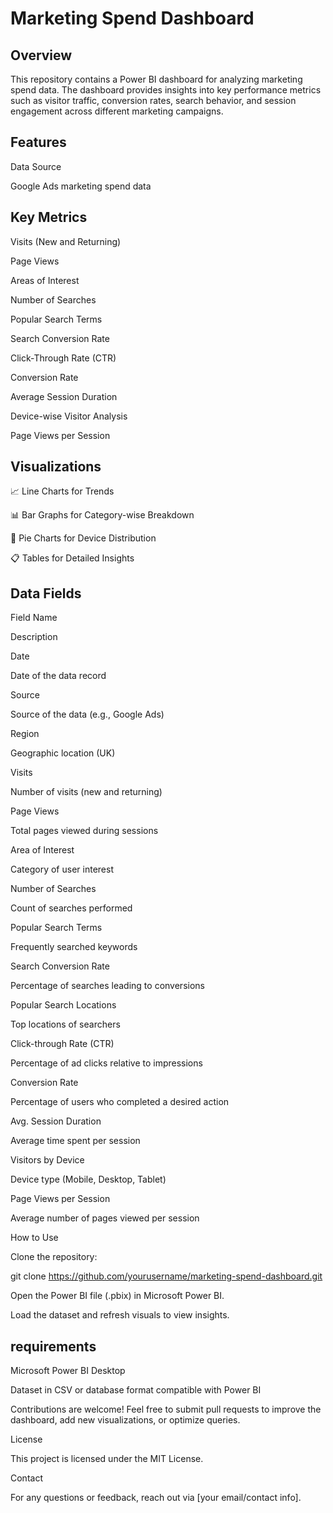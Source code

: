 # Marketing Spend Dashboard

## Overview ##

This repository contains a Power BI dashboard for analyzing marketing spend data. The dashboard provides insights into key performance metrics such as visitor traffic, conversion rates, search behavior, and session engagement across different marketing campaigns.

## Features ##

Data Source

Google Ads marketing spend data

## Key Metrics ##

Visits (New and Returning)

Page Views

Areas of Interest

Number of Searches

Popular Search Terms

Search Conversion Rate

Click-Through Rate (CTR)

Conversion Rate

Average Session Duration

Device-wise Visitor Analysis

Page Views per Session

## Visualizations ##

📈 Line Charts for Trends

📊 Bar Graphs for Category-wise Breakdown

🥧 Pie Charts for Device Distribution

📋 Tables for Detailed Insights

## Data Fields ##

Field Name

Description

Date

Date of the data record

Source

Source of the data (e.g., Google Ads)

Region

Geographic location (UK)

Visits

Number of visits (new and returning)

Page Views

Total pages viewed during sessions

Area of Interest

Category of user interest

Number of Searches

Count of searches performed

Popular Search Terms

Frequently searched keywords

Search Conversion Rate

Percentage of searches leading to conversions

Popular Search Locations

Top locations of searchers

Click-through Rate (CTR)

Percentage of ad clicks relative to impressions

Conversion Rate

Percentage of users who completed a desired action

Avg. Session Duration

Average time spent per session

Visitors by Device

Device type (Mobile, Desktop, Tablet)

Page Views per Session

Average number of pages viewed per session

How to Use

Clone the repository:

git clone https://github.com/yourusername/marketing-spend-dashboard.git

Open the Power BI file (.pbix) in Microsoft Power BI.

Load the dataset and refresh visuals to view insights.

## requirements ##

Microsoft Power BI Desktop

Dataset in CSV or database format compatible with Power BI



Contributions are welcome! Feel free to submit pull requests to improve the dashboard, add new visualizations, or optimize queries.

License

This project is licensed under the MIT License.

Contact

For any questions or feedback, reach out via [your email/contact info].


